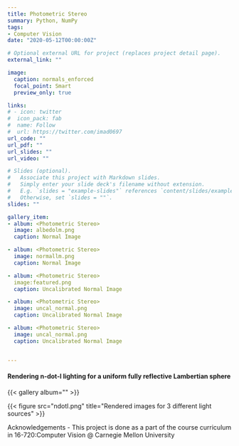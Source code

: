 ```yaml
---
title: Photometric Stereo
summary: Python, NumPy
tags:
- Computer Vision
date: "2020-05-12T00:00:00Z"

# Optional external URL for project (replaces project detail page).
external_link: ""

image:
  caption: normals_enforced
  focal_point: Smart
  preview_only: true

links:
# - icon: twitter
#  icon_pack: fab
#  name: Follow
#  url: https://twitter.com/imad0697
url_code: ""
url_pdf: ""
url_slides: ""
url_video: ""

# Slides (optional).
#   Associate this project with Markdown slides.
#   Simply enter your slide deck's filename without extension.
#   E.g. `slides = "example-slides"` references `content/slides/example-slides.md`.
#   Otherwise, set `slides = ""`.
slides: ""

gallery_item:
- album: <Photometric Stereo>
  image: albedolm.png
  caption: Normal Image

- album: <Photometric Stereo>
  image: normallm.png
  caption: Normal Image

- album: <Photometric Stereo>
  image:featured.png
  caption: Uncalibrated Normal Image

- album: <Photometric Stereo>
  image: uncal_normal.png
  caption: Uncalibrated Normal Image

- album: <Photometric Stereo>
  image: uncal_normal.png
  caption: Uncalibrated Normal Image


---
```


#### Rendering n-dot-l lighting for a uniform fully reflective Lambertian sphere


{{< gallery album="<Photometric Steroe>" >}}

{{< figure src="ndotl.png" title="Rendered images for 3 different light sources" >}}



  
    

Acknowledgements - This project is done as a part of the course curriculum in 16-720:Computer Vision @ Carnegie Mellon University

